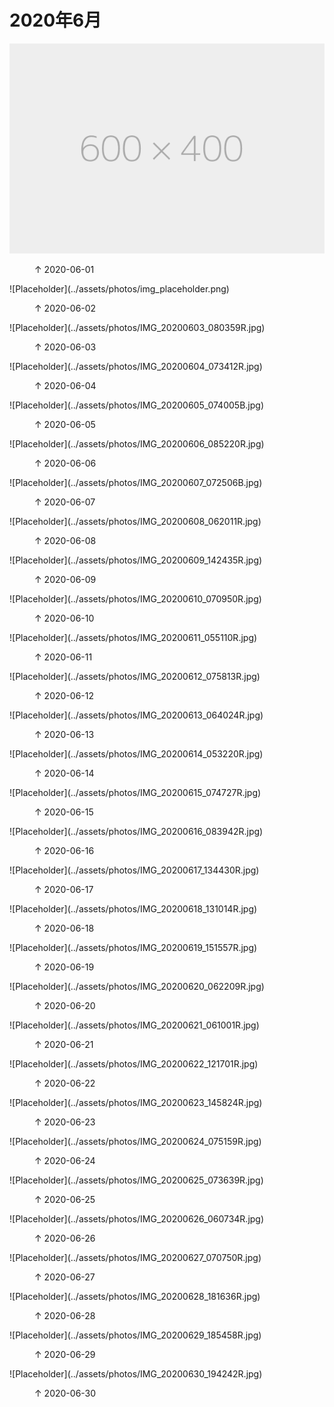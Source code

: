 
# 2020年6月


![Placeholder](../assets/photos/img_placeholder.png)
<figure>
  <figcaption>&#x2191; 2020-06-01 </figcaption>
</figure>
![Placeholder](../assets/photos/img_placeholder.png)
<figure>
  <figcaption>&#x2191; 2020-06-02 </figcaption>
</figure>
![Placeholder](../assets/photos/IMG_20200603_080359R.jpg)
<figure>
  <figcaption>&#x2191; 2020-06-03 </figcaption>
</figure>
![Placeholder](../assets/photos/IMG_20200604_073412R.jpg)
<figure>
  <figcaption>&#x2191; 2020-06-04 </figcaption>
</figure>
![Placeholder](../assets/photos/IMG_20200605_074005B.jpg)
<figure>
  <figcaption>&#x2191; 2020-06-05 </figcaption>
</figure>
![Placeholder](../assets/photos/IMG_20200606_085220R.jpg)
<figure>
  <figcaption>&#x2191; 2020-06-06 </figcaption>
</figure>
![Placeholder](../assets/photos/IMG_20200607_072506B.jpg)
<figure>
  <figcaption>&#x2191; 2020-06-07 </figcaption>
</figure>
![Placeholder](../assets/photos/IMG_20200608_062011R.jpg)
<figure>
  <figcaption>&#x2191; 2020-06-08</figcaption>
</figure>
![Placeholder](../assets/photos/IMG_20200609_142435R.jpg)
<figure>
  <figcaption>&#x2191; 2020-06-09 </figcaption>
</figure>
![Placeholder](../assets/photos/IMG_20200610_070950R.jpg)
<figure>
  <figcaption>&#x2191; 2020-06-10 </figcaption>
</figure>
![Placeholder](../assets/photos/IMG_20200611_055110R.jpg)
<figure>
  <figcaption>&#x2191; 2020-06-11 </figcaption>
</figure>
![Placeholder](../assets/photos/IMG_20200612_075813R.jpg)
<figure>
  <figcaption>&#x2191; 2020-06-12 </figcaption>
</figure>
![Placeholder](../assets/photos/IMG_20200613_064024R.jpg)
<figure>
  <figcaption>&#x2191; 2020-06-13 </figcaption>
</figure>
![Placeholder](../assets/photos/IMG_20200614_053220R.jpg)
<figure>
  <figcaption>&#x2191; 2020-06-14 </figcaption>
</figure>
![Placeholder](../assets/photos/IMG_20200615_074727R.jpg)
<figure>
  <figcaption>&#x2191; 2020-06-15 </figcaption>
</figure>
![Placeholder](../assets/photos/IMG_20200616_083942R.jpg)
<figure>
  <figcaption>&#x2191; 2020-06-16 </figcaption>
</figure>
![Placeholder](../assets/photos/IMG_20200617_134430R.jpg)
<figure>
  <figcaption>&#x2191; 2020-06-17 </figcaption>
</figure>
![Placeholder](../assets/photos/IMG_20200618_131014R.jpg)
<figure>
  <figcaption>&#x2191; 2020-06-18 </figcaption>
</figure>
![Placeholder](../assets/photos/IMG_20200619_151557R.jpg)
<figure>
  <figcaption>&#x2191; 2020-06-19 </figcaption>
</figure>
![Placeholder](../assets/photos/IMG_20200620_062209R.jpg)
<figure>
  <figcaption>&#x2191; 2020-06-20 </figcaption>
</figure>
![Placeholder](../assets/photos/IMG_20200621_061001R.jpg)
<figure>
  <figcaption>&#x2191; 2020-06-21 </figcaption>
</figure>
![Placeholder](../assets/photos/IMG_20200622_121701R.jpg)
<figure>
  <figcaption>&#x2191; 2020-06-22 </figcaption>
</figure>
![Placeholder](../assets/photos/IMG_20200623_145824R.jpg)
<figure>
  <figcaption>&#x2191; 2020-06-23 </figcaption>
</figure>
![Placeholder](../assets/photos/IMG_20200624_075159R.jpg)
<figure>
  <figcaption>&#x2191; 2020-06-24 </figcaption>
</figure>
![Placeholder](../assets/photos/IMG_20200625_073639R.jpg)
<figure>
  <figcaption>&#x2191; 2020-06-25 </figcaption>
</figure>
![Placeholder](../assets/photos/IMG_20200626_060734R.jpg)
<figure>
  <figcaption>&#x2191; 2020-06-26 </figcaption>
</figure>
![Placeholder](../assets/photos/IMG_20200627_070750R.jpg)
<figure>
  <figcaption>&#x2191; 2020-06-27 </figcaption>
</figure>
![Placeholder](../assets/photos/IMG_20200628_181636R.jpg)
<figure>
  <figcaption>&#x2191; 2020-06-28 </figcaption>
</figure>
![Placeholder](../assets/photos/IMG_20200629_185458R.jpg)
<figure>
  <figcaption>&#x2191; 2020-06-29 </figcaption>
</figure>
![Placeholder](../assets/photos/IMG_20200630_194242R.jpg)
<figure>
  <figcaption>&#x2191; 2020-06-30 </figcaption>
</figure>
